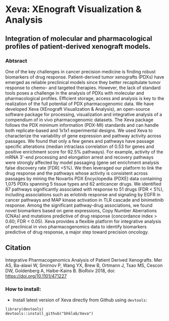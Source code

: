 # Xeva: XEnograft Visualization & Analysis

## Integration of molecular and pharmacological profiles of patient-derived xenograft models.

### Abtsract
One of the key challenges in cancer precision medicine is finding robust biomarkers of drug response. Patient-derived tumor xenografts (PDXs) have emerged as reliable preclinical models since they better recapitulate tumor response to chemo- and targeted therapies. However, the lack of standard tools poses a challenge in the analysis of PDXs with molecular and pharmacological profiles. Efficient storage, access and analysis is key to the realization of the full potential of PDX pharmacogenomic data. We have developed Xeva (XEnograft Visualization & Analysis), an open-source software package for processing, visualization and integrative analysis of a compendium of in vivo pharmacogenomic datasets. The Xeva package follows the PDX minimum information (PDX-MI) standards and can handle both replicate-based and 1x1x1 experimental designs. We used Xeva to characterize the variability of gene expression and pathway activity across passages. We found that only a few genes and pathways have passage specific alterations (median intraclass correlation of 0.53 for genes and positive enrichment score for 92.5% pathways). For example, activity of the mRNA 3'-end processing and elongation arrest and recovery pathways were strongly affected by model passaging (gene set enrichment analysis false discovery rate [FDR] <5%). We then leveraged our platform to link the drug response and the pathways whose activity is consistent across passages by mining the Novartis PDX Encyclopedia (PDXE) data containing 1,075 PDXs spanning 5 tissue types and 62 anticancer drugs. We identified 87 pathways significantly associated with response to 51 drugs (FDR < 5%), including associations such as erlotinib response and signaling by EGFR in cancer pathways and MAP kinase activation in TLR cascade and binimetinib response. Among the significant pathway-drug associations, we found novel biomarkers based on gene expressions, Copy Number Aberrations (CNAs) and mutations predictive of drug response (concordance index > 0.60; FDR < 0.05). Xeva provides a flexible platform for integrative analysis of preclinical in vivo pharmacogenomics data to identify biomarkers predictive of drug response, a major step toward precision oncology.

## Citation

Integrative Pharmacogenomics Analysis of Patient Derived Xenografts. Mer AS, Ba-alawi W, Smirnov P, Wang YX, Brew B, Ortmann J, Tsao MS, Cescon DW, Goldenberg A, Haibe-Kains B. BioRxiv 2018, doi: https://doi.org/10.1101/471227

### How to install: 

- Install latest version of Xeva directly from Github using `devtools`:
```
library(devtools)
devtools::install_github("bhklab/Xeva")
```
